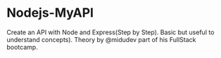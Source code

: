 # Nodejs-MyAPI
 Create an API with Node and Express(Step by Step). Basic but useful to understand concepts). Theory by @midudev part of his FullStack bootcamp.
